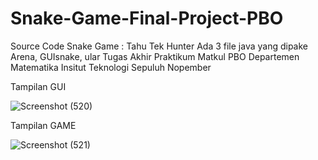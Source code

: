 # Snake-Game-Final-Project-PBO
Source Code Snake Game : Tahu Tek Hunter
Ada 3 file java yang dipake Arena, GUIsnake, ular
Tugas Akhir Praktikum Matkul PBO Departemen Matematika Insitut Teknologi Sepuluh Nopember

Tampilan GUI

![Screenshot (520)](https://user-images.githubusercontent.com/91004582/202787157-ee93497f-faa4-4bd8-be1f-71b33609cde2.png)

Tampilan GAME

![Screenshot (521)](https://user-images.githubusercontent.com/91004582/202787361-2280ca3c-12c4-43f1-a575-bee448bbf639.png)
